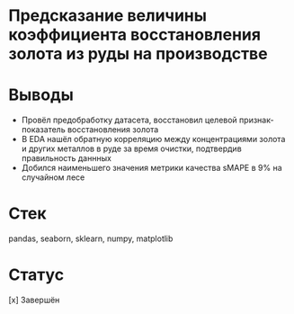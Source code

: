 # Предсказание величины коэффициента восстановления золота из руды на производстве

# Выводы

- Провёл предобработку датасета, восстановил целевой признак- показатель восстановления золота
- В EDA нашёл обратную корреляцию между концентрациями золота и других металлов в руде за время очистки, подтвердив правильность даннных
- Добился наименьшего значения метрики качества sMAPE в 9% на случайном лесе

# Стек

pandas, seaborn, sklearn, numpy, matplotlib

# Статус
[x] Завершён
